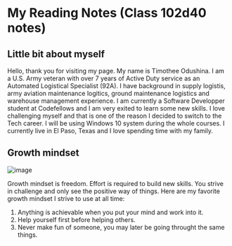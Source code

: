# My Reading Notes (Class 102d40 notes)

## Little bit about myself

Hello, thank you for visiting my page. My name is Timothee Odushina. I am a U.S. Army veteran with over 7 years of Active Duty service as an Automated Logistical Specialist (92A). I have background in supply logistis, army aviation maintenance logitics, ground maintenance logistics and warehouse management experience. I am currently a Software Developper student at Codefellows and I am very exited to learn some new skills. I love challenging myself and that is one of the reason I decided to switch to the Tech career. I will be using Windows 10 system during the whole courses. I currently live in El Paso, Texas and I love spending time with my family.


## Growth mindset

![image](https://user-images.githubusercontent.com/108295374/176358139-9c63ace2-e731-4b4c-886a-cf172295743b.png)

Growth mindset is freedom. Effort is required to build new skills. You strive in challenge and only see the positive way of things. Here are my favorite growth mindset I strive to use at all time:

1. Anything is achievable when you put your mind and work into it.
2. Help yourself first before helping others.
3. Never make fun of someone, you may later be going throught the same things.
